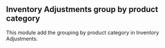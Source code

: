 Inventory Adjustments group by product category
-----------------------------------------------
This module add the grouping by product category in Inventory Adjustments.




